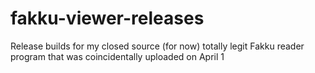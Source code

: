 # fakku-viewer-releases
Release builds for my closed source (for now) totally legit Fakku reader program that was coincidentally uploaded on April 1
